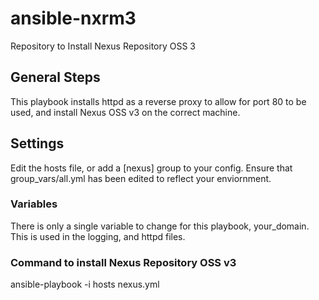 # ansible-nxrm3
Repository to Install Nexus Repository OSS 3

## General Steps
This playbook installs httpd as a reverse proxy to allow for port 80 to be used, and install Nexus OSS v3 on the correct machine.

## Settings
Edit the hosts file, or add a [nexus] group to your config.
Ensure that group_vars/all.yml has been edited to reflect your enviornment.

### Variables
There is only a single variable to change for this playbook, your_domain. This is used in the logging, and httpd files.

### Command to install Nexus Repository OSS v3

ansible-playbook -i hosts nexus.yml
